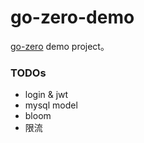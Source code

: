 # go-zero-demo

[go-zero](https://go-zero.dev/) demo project。

### TODOs

- login & jwt
- mysql model
- bloom
- 限流
